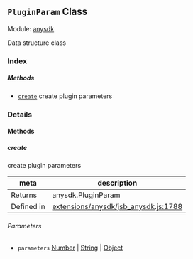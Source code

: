 ## `PluginParam` Class



Module: [anysdk](../modules/anysdk.md)


Data structure class


### Index



##### Methods

  - [`create`](#create) create plugin parameters



### Details




<!-- Method Block -->
#### Methods


##### create

create plugin parameters

| meta | description |
|------|-------------|
| Returns | anysdk.PluginParam 
| Defined in | [extensions/anysdk/jsb_anysdk.js:1788](https://github.com/cocos-creator/engine/blob/79542d65dc19c8718cb54c9afa022e8f91855f48/extensions/anysdk/jsb_anysdk.js#L1788) |

###### Parameters
- `parameters` <a href="https://developer.mozilla.org/en/JavaScript/Reference/Global_Objects/Number" class="crosslink external" target="_blank">Number</a> &#124; <a href="https://developer.mozilla.org/en/JavaScript/Reference/Global_Objects/String" class="crosslink external" target="_blank">String</a> &#124; <a href="https://developer.mozilla.org/en/JavaScript/Reference/Global_Objects/Object" class="crosslink external" target="_blank">Object</a> 



